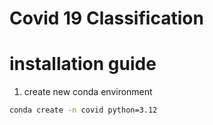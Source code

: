 # Covid 19 Classification

# installation guide

1. create new conda environment

```bash
conda create -n covid python=3.12
```
